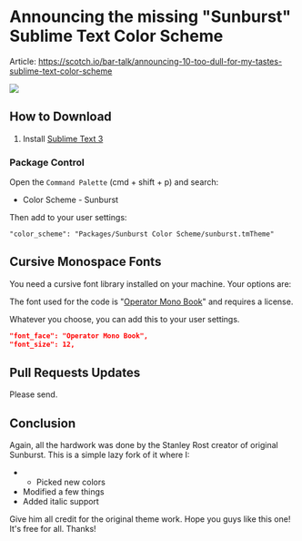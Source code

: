 # Announcing the missing "Sunburst" Sublime Text Color Scheme

Article: https://scotch.io/bar-talk/announcing-10-too-dull-for-my-tastes-sublime-text-color-scheme

![](https://cdn.scotch.io/2/MtfjT0UuRQe6zKIC9Bgc_cover-image.gif)

## How to Download

1. Install [Sublime Text 3](https://www.sublimetext.com/)

### Package Control

Open the `Command Palette` (cmd + shift + p) and search:

* Color Scheme - Sunburst


Then add to your user settings:

```
"color_scheme": "Packages/Sunburst Color Scheme/sunburst.tmTheme"
```

## Cursive Monospace Fonts

You need a cursive font library installed on your machine. Your options are:

The font used for the code is "[Operator Mono Book](https://www.typography.com/blog/introducing-operator)" and requires a license.

Whatever you choose, you can add this to your user settings.

```json
"font_face": "Operator Mono Book",
"font_size": 12,
```

## Pull Requests Updates

Please send.

## Conclusion

Again, all the hardwork was done by the Stanley Rost creator of original Sunburst. This is a simple lazy fork of it where I:

* * Picked new colors
* Modified a few things
* Added italic support

Give him all credit for the original theme work. Hope you guys like this one! It's free for all. Thanks!
